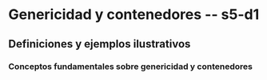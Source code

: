 # Genericidad y contenedores   -- s5-d1

## Definiciones y ejemplos ilustrativos

### Conceptos fundamentales sobre genericidad y contenedores

```java

```

